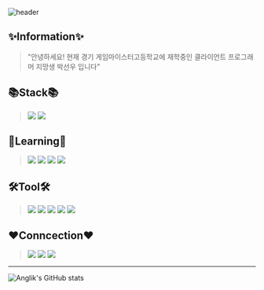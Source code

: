 ![header](https://capsule-render.vercel.app/api?type=waving&color=D1DDD8&height=200&text=WELCOME!&fontSize=60&fontAlign=40&fontAlignY=25&fontColor=1D6A96&desc=Anglik's%20Github%20Profile!&descSize=30&descAlign=60&descAlignY=50)

✨Information✨
---------------
> "안녕하세요! 현재 경기 게임마이스터고등학교에 재학중인 클라이언트 프로그래머 지망생 박선우 입니다"  
> 

  
📚Stack📚
---------
> <img src="https://img.shields.io/badge/CSharp-239120?style=for-the-badge&logo=CSharp&logoColor=white">  
> <img src="https://img.shields.io/badge/C++-00599C?style=for-the-badge&logo=c%2B%2B&logoColor=white">  

📖Learning📖
-------------
> <img src="https://img.shields.io/badge/JavaScript-F7DF1E?style=for-the-badge&logo=JavaScript&logoColor=black"> 
> <img src="https://img.shields.io/badge/HTML5-E34F26?style=for-the-badge&logo=HTML5&logoColor=white"> 
> <img src="https://img.shields.io/badge/CSS-1572B6?style=for-the-badge&logo=CSS3&logoColor=white"> 
> <img src="https://img.shields.io/badge/MySQL-4479A1?style=for-the-badge&logo=MySQL&logoColor=white"> 

🛠️Tool🛠️
--------
> <img src="https://img.shields.io/badge/Unity-FFFFFF?style=for-the-badge&logo=Unity&logoColor=black">  
> <img src="https://img.shields.io/badge/Visual Studio-5C2D91?style=for-the-badge&logo=Visual Studio&logoColor=white">  
> <img src="https://img.shields.io/badge/VS Code-007ACC?style=for-the-badge&logo=Visual Studio Code&logoColor=white">  
> <img src="https://img.shields.io/badge/SourceTree-0052CC?style=for-the-badge&logo=SourceTree&logoColor=white">  
> <img src="https://img.shields.io/badge/phpMyAdmin-777BB4?style=for-the-badge&logo=phpMyAdmin&logoColor=white">  

❤️Conncection❤️
---------------
> <a href="https://www.facebook.com/profile.php?id=100015085929896" target="_blank"><img src="https://img.shields.io/badge/FaceBook-1877F2?style=for-the-badge&logo=Facebook&logoColor=white"/></a>
> <a href="https://www.instagram.com/4ng1_ik/" target="_blank"><img src="https://img.shields.io/badge/Instagram-E4405F?style=for-the-badge&logo=Instagram&logoColor=white"/></a>
> <a href="https://cdn.discordapp.com/attachments/805512171290230804/966164318318125066/unknown.png" target="_blank"><img src="https://img.shields.io/badge/Discord-5865F2?style=for-the-badge&logo=Discord&logoColor=white"/></a>
---
  
  
![Anglik's GitHub stats](https://github-readme-stats.vercel.app/api?username=anglik0370&show_icons=true&theme=tokyonight)

